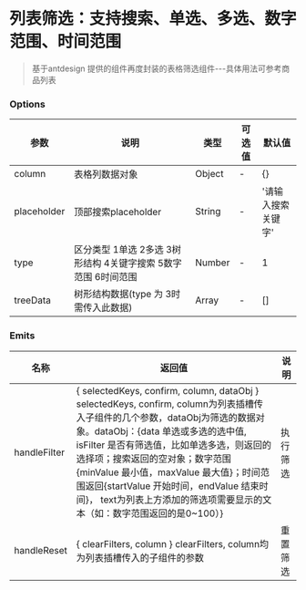 <!--
 * @Description: 
 * @Author: larou
 * @Date: 2021-06-30 18:40:30
 * @LastEditTime: 2021-07-09 09:17:10
 * @LastEditors: larou
-->
# 列表筛选：支持搜索、单选、多选、数字范围、时间范围
> 基于antdesign 提供的组件再度封装的表格筛选组件---具体用法可参考商品列表
### Options
| 参数 | 说明 | 类型 | 可选值 | 默认值
| --- | --- | --- | --- | --- |
| column | 表格列数据对象 | Object	 | - | {} |
| placeholder | 顶部搜索placeholder | String | - | '请输入搜索关键字' |
| type | 区分类型 1单选 2多选 3树形结构 4关键字搜索 5数字范围 6时间范围 | Number | - | 1 |
| treeData | 树形结构数据(type 为 3时需传入此数据) | Array | - | [] |

### Emits
| 名称 | 返回值 | 说明 |
| --- | --- | --- |
| handleFilter | { selectedKeys, confirm, column, dataObj } selectedKeys, confirm, column为列表插槽传入子组件的几个参数，dataObj为筛选的数据对象。dataObj：{data 单选或多选的选中值, isFilter 是否有筛选值，比如单选多选，则返回的选择项；搜索返回的空对象；数字范围{minValue 最小值，maxValue 最大值}；时间范围返回{startValue 开始时间，endValue 结束时间}， text为列表上方添加的筛选项需要显示的文本（如：数字范围返回的是0~100）} | 执行筛选 |
| handleReset | { clearFilters, column } clearFilters, column均为列表插槽传入的子组件的参数 | 重置筛选 |